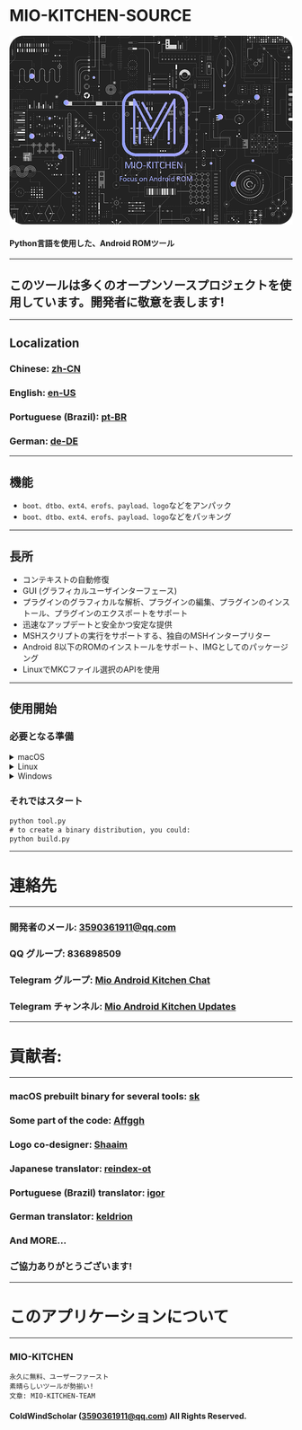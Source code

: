 # MIO-KITCHEN-SOURCE #
![Banner](/splash.png)
#### Python言語を使用した、Android ROMツール
***
## このツールは多くのオープンソースプロジェクトを使用しています。開発者に敬意を表します!
***
## Localization
### Chinese: [zh-CN](https://github.com/ColdWindScholar/MIO-KITCHEN-SOURCE/blob/main/README_zh-CN.md)
### English: [en-US](https://github.com/ColdWindScholar/MIO-KITCHEN-SOURCE/blob/main/README.md)
### Portuguese (Brazil): [pt-BR](https://github.com/ColdWindScholar/MIO-KITCHEN-SOURCE/blob/main/README_pt-BR.md)
### German: [de-DE](https://github.com/ColdWindScholar/MIO-KITCHEN-SOURCE/blob/main/README_de-DE.md)
***
## 機能
* `boot、dtbo、ext4、erofs、payload、logo`などをアンパック
* `boot、dtbo、ext4、erofs、payload、logo`などをパッキング
***
## 長所
* コンテキストの自動修復
* GUI (グラフィカルユーザインターフェース)
* プラグインのグラフィカルな解析、プラグインの編集、プラグインのインストール、プラグインのエクスポートをサポート
* 迅速なアップデートと安全かつ安定な提供
* MSHスクリプトの実行をサポートする、独自のMSHインタープリター
* Android 8以下のROMのインストールをサポート、IMGとしてのパッケージング
* LinuxでMKCファイル選択のAPIを使用
***

## 使用開始
### 必要となる準備
<details><summary>macOS</summary>

```` shell
brew install python-tk python3  tcl-tk
python3 -m pip install -U --force-reinstall pip
pip install -r requirements.txt
````

</details>

<details><summary>Linux</summary>

```` shell
python3 -m pip install -U --force-reinstall pip
pip install -r requirements.txt
sudo apt update -y && sudo apt install python3-tk -y
````

</details>

<details><summary>Windows</summary>

```` shell
python -m pip install -U --force-reinstall pip
pip install -r requirements.txt
````

</details>

### それではスタート
```` shell
python tool.py
# to create a binary distribution, you could:
python build.py
````
***
# 連絡先
***
### 開発者のメール: 3590361911@qq.com
### QQ グループ: 836898509
### Telegram グループ: [Mio Android Kitchen Chat](https://t.me/mio_android_kitchen_group)
### Telegram チャンネル: [Mio Android Kitchen Updates](https://t.me/mio_android_kitchen)
***
# 貢献者:
***
### macOS prebuilt binary for several tools: [sk](https://github.com/sekaiacg)
### Some part of the code: [Affggh](https://github.com/affggh)
### Logo co-designer: [Shaaim](https://github.com/786-shaaim)
### Japanese translator: [reindex-ot](https://github.com/reindex-ot)
### Portuguese (Brazil) translator: [igor](https://github.com/igormiguell)
### German translator: [keldrion](https://github.com/keldrion)
### And MORE...
### ご協力ありがとうございます!
***
# このアプリケーションについて
***
### MIO-KITCHEN
```
永久に無料、ユーザーファースト
素晴らしいツールが勢揃い!
文章: MIO-KITCHEN-TEAM
```
#### ColdWindScholar (3590361911@qq.com) All Rights Reserved. ####
